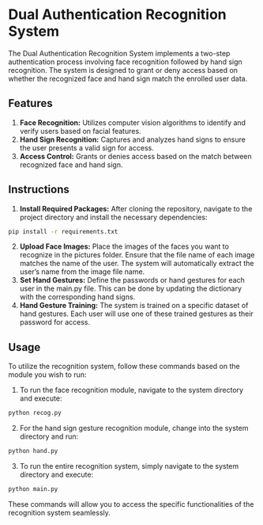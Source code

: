 # Dual Authentication Recognition System

The Dual Authentication Recognition System implements a two-step authentication process involving face recognition followed by hand sign recognition. The system is designed to grant or deny access based on whether the recognized face and hand sign match the enrolled user data.

## Features

1. **Face Recognition:** Utilizes computer vision algorithms to identify and verify users based on facial features.
2. **Hand Sign Recognition:** Captures and analyzes hand signs to ensure the user presents a valid sign for access.
3. **Access Control:** Grants or denies access based on the match between recognized face and hand sign.

## Instructions
1. **Install Required Packages:** After cloning the repository, navigate to the project directory and install the necessary dependencies:
```bash
pip install -r requirements.txt
```
2. **Upload Face Images:** Place the images of the faces you want to recognize in the pictures folder. Ensure that the file name of each image matches the name of the user. The system will automatically extract the user’s name from the image file name.
3. **Set Hand Gestures:** Define the passwords or hand gestures for each user in the main.py file. This can be done by updating the dictionary with the corresponding hand signs.
4. **Hand Gesture Training:** The system is trained on a specific dataset of hand gestures. Each user will use one of these trained gestures as their password for access.

## Usage
To utilize the recognition system, follow these commands based on the module you wish to run: 
1. To run the face recognition module, navigate to the system directory and execute:
```bash
python recog.py
```
2. For the hand sign gesture recognition module, change into the system directory and run:
```bash
python hand.py
```
3. To run the entire recognition system, simply navigate to the system directory and execute:
```bash
python main.py
```
These commands will allow you to access the specific functionalities of the recognition system seamlessly.


